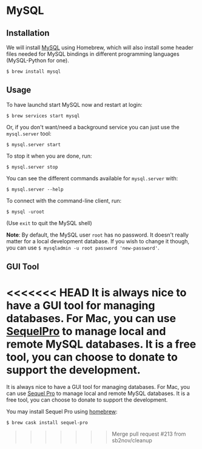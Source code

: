 # MySQL

## Installation
We will install [MySQL](http://www.mysql.com/) using Homebrew, which will also install some header files needed for MySQL bindings in different programming languages (MySQL-Python for one).

    $ brew install mysql

## Usage

To have launchd start MySQL now and restart at login:

    $ brew services start mysql

Or, if you don't want/need a background service you can just use the `mysql.server` tool:

    $ mysql.server start

To stop it when you are done, run:

    $ mysql.server stop

You can see the different commands available for `mysql.server` with:

    $ mysql.server --help

To connect with the command-line client, run:

    $ mysql -uroot

(Use `exit` to quit the MySQL shell)

**Note**: By default, the MySQL user `root` has no password. It doesn't really matter for a local development database. If you wish to change it though, you can use `$ mysqladmin -u root password 'new-password'`.

## GUI Tool
<<<<<<< HEAD
It is always nice to have a GUI tool for managing databases. For Mac, you can use [SequelPro](http://www.sequelpro.com/) to manage local and remote MySQL databases. It is a free tool, you can choose to donate to support the development. 
=======
It is always nice to have a GUI tool for managing databases. For Mac, you can use [Sequel Pro](http://www.sequelpro.com/) to manage local and remote MySQL databases. It is a free tool, you can choose to donate to support the development.

You may install Sequel Pro using [homebrew](http://sourabhbajaj.com/mac-setup/Homebrew/Cask.html):

    $ brew cask install sequel-pro
>>>>>>> Merge pull request #213 from sb2nov/cleanup
